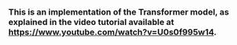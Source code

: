 ### This is an implementation of the Transformer model, as explained in the video tutorial available at https://www.youtube.com/watch?v=U0s0f995w14.
